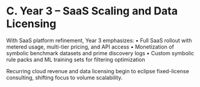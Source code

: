 # C. Year 3 – SaaS Scaling and Data Licensing

With SaaS platform refinement, Year 3 emphasizes:
• Full SaaS rollout with metered usage, multi-tier pricing, and API access
• Monetization of symbolic benchmark datasets and prime discovery logs
• Custom symbolic rule packs and ML training sets for filtering optimization

Recurring cloud revenue and data licensing begin to eclipse fixed-license consulting, shifting focus to volume scalability.

